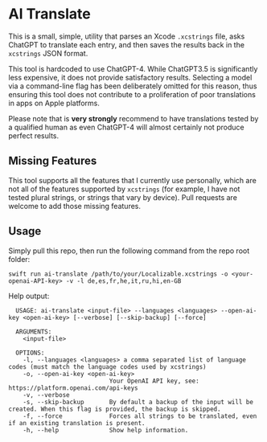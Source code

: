 # AI Translate

This is a small, simple, utility that parses an Xcode `.xcstrings` file, asks ChatGPT to translate each entry, and then saves the results back in the `xcstrings` JSON format.

This tool is hardcoded to use ChatGPT-4. While ChatGPT3.5 is significantly less expensive, it does not provide satisfactory results. Selecting a model via a command-line flag has been deliberately omitted for this reason, thus ensuring this tool does not contribute to a proliferation of poor translations in apps on Apple platforms.  

Please note that is **very strongly** recommend to have translations tested by a qualified human as even ChatGPT-4 will almost certainly not produce perfect results.

## Missing Features

This tool supports all the features that I currently use personally, which are not all of the features supported by `xcstrings` (for example, I have not tested plural strings, or strings that vary by device). Pull requests are welcome to add those missing features.

## Usage

Simply pull this repo, then run the following command from the repo root folder:

```
swift run ai-translate /path/to/your/Localizable.xcstrings -o <your-openai-API-key> -v -l de,es,fr,he,it,ru,hi,en-GB
```

Help output:

```
  USAGE: ai-translate <input-file> --languages <languages> --open-ai-key <open-ai-key> [--verbose] [--skip-backup] [--force]

  ARGUMENTS:
    <input-file>

  OPTIONS:
    -l, --languages <languages> a comma separated list of language codes (must match the language codes used by xcstrings)
    -o, --open-ai-key <open-ai-key>
                            Your OpenAI API key, see: https://platform.openai.com/api-keys
    -v, --verbose
    -s, --skip-backup       By default a backup of the input will be created. When this flag is provided, the backup is skipped.
    -f, --force             Forces all strings to be translated, even if an existing translation is present.
    -h, --help              Show help information.
```
